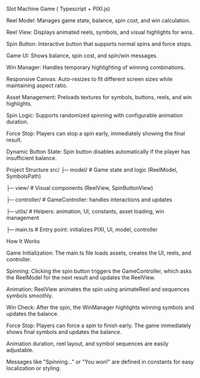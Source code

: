 Slot Machine Game ( Typescript + PIXI.js)

Reel Model: Manages game state, balance, spin cost, and win calculation.

Reel View: Displays animated reels, symbols, and visual highlights for wins.

Spin Button: Interactive button that supports normal spins and force stops.

Game UI: Shows balance, spin cost, and spin/win messages.

Win Manager: Handles temporary highlighting of winning combinations.

Responsive Canvas: Auto-resizes to fit different screen sizes while maintaining aspect ratio.

Asset Management: Preloads textures for symbols, buttons, reels, and win highlights.

Spin Logic: Supports randomized spinning with configurable animation duration.

Force Stop: Players can stop a spin early, immediately showing the final result.

Dynamic Button State: Spin button disables automatically if the player has insufficient balance.


Project Structure
src/
├─ model/        # Game state and logic (ReelModel, SymbolsPath)

├─ view/         # Visual components (ReelView, SpinButtonView)

├─ controller/   # GameController: handles interactions and updates

├─ utils/        # Helpers: animation, UI, constants, asset loading, win management

├─ main.ts       # Entry point: initializes PIXI, UI, model, controller


How It Works

Game Initialization: The main.ts file loads assets, creates the UI, reels, and controller.

Spinning: Clicking the spin button triggers the GameController, which asks the ReelModel for the next result and updates the ReelView.

Animation: ReelView animates the spin using animateReel and sequences symbols smoothly.

Win Check: After the spin, the WinManager highlights winning symbols and updates the balance.

Force Stop: Players can force a spin to finish early. The game immediately shows final symbols and updates the balance.

Animation duration, reel layout, and symbol sequences are easily adjustable.

Messages like "Spinning…" or "You won!" are defined in constants for easy localization or styling.
